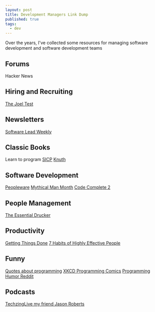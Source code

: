 ```yaml
---
layout: post
title: Development Managers Link Dump
published: true
tags:
  - dev
---
```

Over the years, I've collected some resources for managing software development and software development teams

## Forums
Hacker News

## Hiring and Recruiting
[The Joel Test](http://www.joelonsoftware.com/articles/fog0000000043.html)

## Newsletters
[Software Lead Weekly](http://softwareleadweekly.com/)

## Classic Books 
Learn to program
[SICP](https://mitpress.mit.edu/sicp/)
[Knuth](https://www.amazon.com/Computer-Programming-Volumes-1-4A-Boxed/dp/0321751043)

## Software Development
[Peopleware](https://www.amazon.com/Peopleware-Productive-Projects-Teams-Second/dp/0932633439)
[Mythical Man Month](https://www.amazon.com/Mythical-Man-Month-Software-Engineering-Anniversary/dp/0201835959)
[Code Complete 2](https://www.amazon.com/Code-Complete-Practical-Handbook-Construction/dp/0735619670/ref=zg_bs_4016_10)

## People Management
[The Essential Drucker](https://www.amazon.com/Essential-Drucker-Druckers-Management-Essentials/dp/0061345016)

## Productivity
[Getting Things Done](https://www.amazon.com/Getting-Things-Done-Stress-Free-Productivity/dp/0142000280)
[7 Habits of Highly Effective People](https://www.amazon.com/Habits-Highly-Effective-People-Powerful/dp/1451639619/ref=pd_sim_14_5?ie=UTF8&psc=1&refRID=H7SWVNCCGK3CT3X5GW4M)

## Funny
[Quotes about programming](http://softwareengineering.stackexchange.com/questions/39/whats-your-favourite-quote-about-programming)
[XKCD Programming Comics](https://xkcd.com/)
[Programming Humor Reddit](https://www.reddit.com/r/programmerhumor)

## Podcasts
[TechzingLive my friend Jason Roberts](http://techzinglive.com/)



